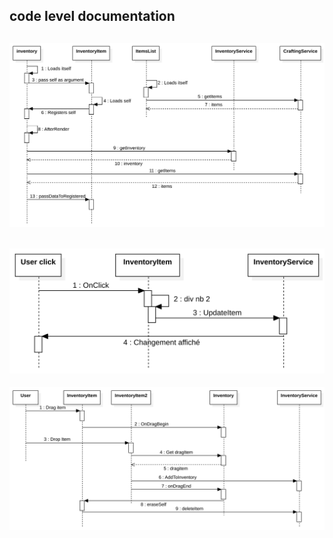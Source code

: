 ## code level documentation

![initial loading logic](./viewLoad.svg)
---
![click logic](./click.svg)
---
![drag logic](./drag.svg)